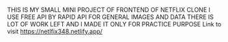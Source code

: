 THIS IS MY SMALL MINI PROJECT OF FRONTEND OF NETFLIX CLONE 
I USE FREE API BY RAPID API FOR GENERAL IMAGES AND DATA
THERE IS LOT OF WORK LEFT AND I MADE IT ONLY FOR PRACTICE PURPOSE
Link to visit https://netlfix348.netlify.app/

